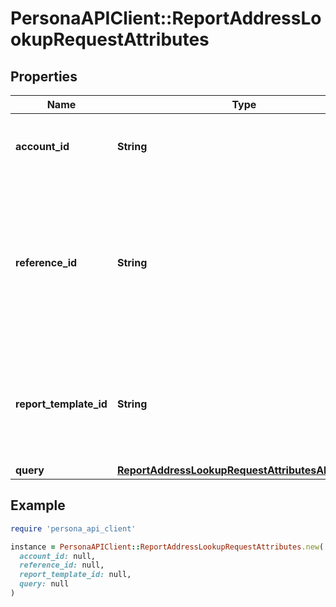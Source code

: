 # PersonaAPIClient::ReportAddressLookupRequestAttributes

## Properties

| Name | Type | Description | Notes |
| ---- | ---- | ----------- | ----- |
| **account_id** | **String** | Account ID to associate with this Report. | [optional] |
| **reference_id** | **String** | Reference ID to refer to an entity in your user model. This field is deprecated in favor of &#x60;meta.auto-create-account-reference-id&#x60;. | [optional] |
| **report_template_id** | **String** | ID of Verification Template. Starts with &#x60;rptp_&#x60;. You can find your Report Template IDs [here](https://app.withpersona.com/dashboard/report-templates). | [optional] |
| **query** | [**ReportAddressLookupRequestAttributesAllOfQuery**](ReportAddressLookupRequestAttributesAllOfQuery.md) |  |  |

## Example

```ruby
require 'persona_api_client'

instance = PersonaAPIClient::ReportAddressLookupRequestAttributes.new(
  account_id: null,
  reference_id: null,
  report_template_id: null,
  query: null
)
```

